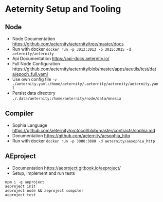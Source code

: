 # Aeternity Setup and Tooling

## Node
 - Node Documentation https://github.com/aeternity/aeternity/tree/master/docs
 - Run with docker `docker run -p 3013:3013 -p 3015:3015 -d aeternity/aeternity`
 - Api Documentation https://api-docs.aeternity.io/
 - Full Node Configuration https://github.com/aeternity/aeternity/blob/master/apps/aeutils/test/data/epoch_full.yaml
 - Use own config file `-v ./aeternity.yaml:/home/aeternity/.aeternity/aeternity/aeternity.yaml`
 - Persist data directory `./.data/aeternity:/home/aeternity/node/data/mnesia`

## Compiler
 - Sophia Language https://github.com/aeternity/protocol/blob/master/contracts/sophia.md
 - Documentation https://github.com/aeternity/aesophia_http
 - Run with docker `docker run -p 3080:3080 -d aeternity/aesophia_http`
 
## AEproject
 - Documentation https://aeproject.gitbook.io/aeproject/
 - Setup, implement and run tests
```
npm i -g aeproject
aeproject init
aeproject node && aeproject compiler
aeproject test
```
